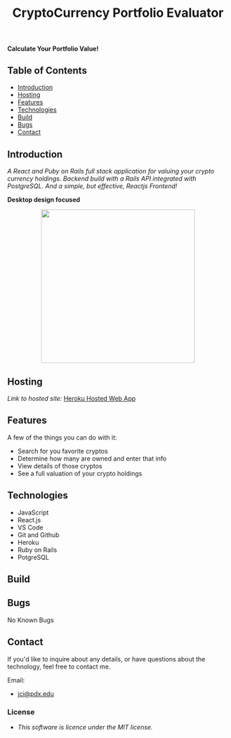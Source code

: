 <h1 align="center"> CryptoCurrency Portfolio Evaluator </h1> <br>

#### Calculate Your Portfolio Value!

<!-- START doctoc generated TOC please keep comment here to allow auto update -->
<!-- DON'T EDIT THIS SECTION, INSTEAD RE-RUN doctoc TO UPDATE -->

## Table of Contents

- [Introduction](#introduction)
- [Hosting](#hosting)
- [Features](#features)
- [Technologies](#technologies)
- [Build](#build)
- [Bugs](#bugs)
- [Contact](#contact)

<!-- END doctoc generated TOC please keep comment here to allow auto update -->

## Introduction

_A React and Puby on Rails full stack application for valuing your crypto currency holdings. Backend build with a Rails API integrated with PostgreSQL. And a simple, but effective, Reactjs Frontend!_

**Desktop design focused**

<p align="center">
  <img src = "https://bitcoin.org/img/home/bitcoin-img.svg?1585857964" width=350>
</p>

## Hosting

_Link to hosted site:_
[Heroku Hosted Web App](https://)

## Features

A few of the things you can do with it:

- Search for you favorite cryptos
- Determine how many are owned and enter that info
- View details of those cryptos
- See a full valuation of your crypto holdings

## Technologies

- JavaScript
- React.js
- VS Code
- Git and Github
- Heroku
- Ruby on Rails
- PotgreSQL

## Build

## Bugs

No Known Bugs

## Contact

If you'd like to inquire about any details, or have questions about the technology, feel free to contact me.

Email:

- jci@pdx.edu

### License

- _This software is licence under the MIT license._
